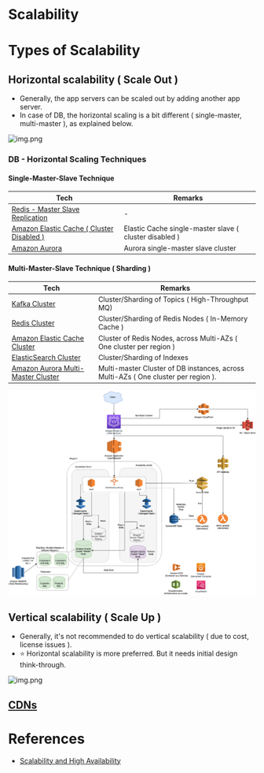 
# Scalability

# Types of Scalability

## Horizontal scalability ( Scale Out )
- Generally, the app servers can be scaled out by adding another app server.
- In case of DB, the horizontal scaling is a bit different ( single-master, multi-master ), as explained below.

![img.png](https://dzone.com/storage/temp/5747694-picture1.png)

### DB - Horizontal Scaling Techniques

#### Single-Master-Slave Technique

| Tech                                                                                                       | Remarks                                                |
|------------------------------------------------------------------------------------------------------------|--------------------------------------------------------|
| [Redis - Master Slave Replication](../3_DatabaseComponents/In-Memory-Cache/Redis/RedisMasterSlaveReplication.md)                              | -                                                      |
| [Amazon Elastic Cache ( Cluster Disabled )](../../2_AWSComponents/6_DatabaseServices/AmazonElasicCache.md#redis-cluster-mode-disabled-vs-redis-cluster-mode-enabled) | Elastic Cache single-master slave ( cluster disabled ) |
| [Amazon Aurora](../../2_AWSComponents/6_DatabaseServices/AmazonAurora)                                     | Aurora single-master slave cluster                     |

#### Multi-Master-Slave Technique ( Sharding )

| Tech                                                                                                                                        | Remarks                                                                            |
|---------------------------------------------------------------------------------------------------------------------------------------------|------------------------------------------------------------------------------------|
| [Kafka Cluster](../4_MessageBrokers/Kafka.md)                                                                                               | Cluster/Sharding of Topics ( High-Throughput MQ)                                   |                     
| [Redis Cluster](../3_DatabaseComponents/In-Memory-Cache/Redis/RedisCluster.md)                                                                                                 | Cluster/Sharding of Redis Nodes ( In-Memory Cache )                                |
| [Amazon Elastic Cache Cluster](../../2_AWSComponents/6_DatabaseServices/AmazonElasicCache.md#redis-cluster-mode-disabled-vs-redis-cluster-mode-enabled)                                               | Cluster of Redis Nodes, across Multi-AZs ( One cluster per region )                |
| [ElasticSearch Cluster](../3_DatabaseComponents/Search-Engines/ElasticSearch/ElasticSearchCluster.md)                                                      | Cluster/Sharding of Indexes                                                        |
| [Amazon Aurora Multi-Master Cluster](../../2_AWSComponents/6_DatabaseServices/AmazonAurora/AuroraDBClusters.md#aurora-multi-master-cluster) | Multi-master Cluster of DB instances, across Multi-AZs ( One cluster per region ). |

![img.png](../../2_AWSComponents/0_AWSDesigns/DesignScalableSystemWithRDMS/assets/DesignScalableSystemWithRelationalDBOnAWS.drawio.png)

## Vertical scalability ( Scale Up )
- Generally, it's not recommended to do vertical scalability ( due to cost, license issues ). 
- :star: Horizontal scalability is more preferred. But it needs initial design think-through.

![img.png](https://dzone.com/storage/temp/5747695-picture2.png)

## [CDNs](CDNs.md)

# References
- [Scalability and High Availability](https://dzone.com/refcardz/scalability)